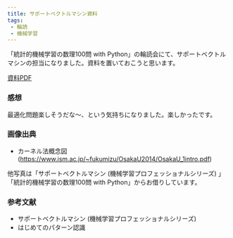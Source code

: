 ```yaml
---
title: サポートベクトルマシン資料
tags: 
 - 輪読
 - 機械学習
---
```

「統計的機械学習の数理100問 with Python」の輪読会にて、サポートベクトルマシンの担当になりました。資料を置いておこうと思います。

[資料PDF](https://marbou090.github.io/MyBlog/folder/supportvector.pdf)  

### 感想
最適化問題楽しそうだな〜、という気持ちになりました。楽しかったです。

### 画像出典
+ カーネル法概念図(https://www.ism.ac.jp/~fukumizu/OsakaU2014/OsakaU_1intro.pdf)

他写真は「サポートベクトルマシン (機械学習プロフェッショナルシリーズ) 」「統計的機械学習の数理100問 with Python」からお借りしています。

### 参考文献
+ サポートベクトルマシン (機械学習プロフェッショナルシリーズ) 
+ はじめてのパターン認識